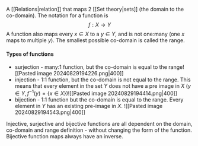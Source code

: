 A [[Relations|relation]] that maps 2 [[Set theory|sets]] (the domain to the co-domain). The notation for a function is $$f:X\to Y$$A function also maps every $x\in X$ to a $y\in Y$, and is not one:many (one $x$ maps to multiple $y$). The smallest possible co-domain is called the range.

#### Types of functions
- surjection - many:1 function, but the co-domain is equal to the range![[Pasted image 20240829194226.png|400]]
- injection - 1:1 function, but the co-domain is not equal to the range. This means that every element in the set $Y$ does not have a pre image in $X$ ($y\in Y, f^{-1}(y)=\{x\in X\}$)![[Pasted image 20240829194414.png|400]]
- bijection - 1:1 function but the co-domain is equal to the range. Every element in $Y$ has an existing pre-image in $X$. 
	![[Pasted image 20240829194543.png|400]]


Injective, surjective and bijective functions are all dependent on the domain, co-domain and range definition - without changing the form of the function. Bijective function maps always have an inverse. 

